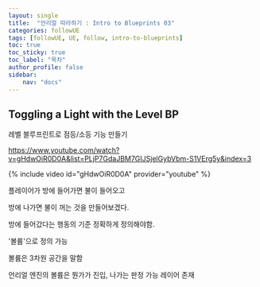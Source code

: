 ```yaml
---
layout: single
title:  "언리얼 따라하기 : Intro to Blueprints 03"
categories: followUE
tags: [followUE, UE, follow, intro-to-blueprints]
toc: true
toc_sticky: true
toc_label: "목차"
author_profile: false
sidebar:
    nav: "docs"
---
```




## Toggling a Light with the Level BP

레벨 블루프린트로 점등/소등 기능 만들기

<https://www.youtube.com/watch?v=gHdwOiR0D0A&list=PLjP7GdaJBM7GIJSjelGybVbm-S1VErg5y&index=3>



{% include video id="gHdwOiR0D0A" provider="youtube" %}



플레이어가 방에 들어가면 불이 들어오고

방에 나가면 불이 꺼는 것을 만들어보겠다.



방에 들어갔다는 행동의 기준 정확하게 정의해야함.

'볼륨'으로 정의 가능



볼륨은 3차원 공간을 말함



언리얼 엔진의 볼륨은 뭔가가 진입, 나가는 판정 가능 레이어 존재

